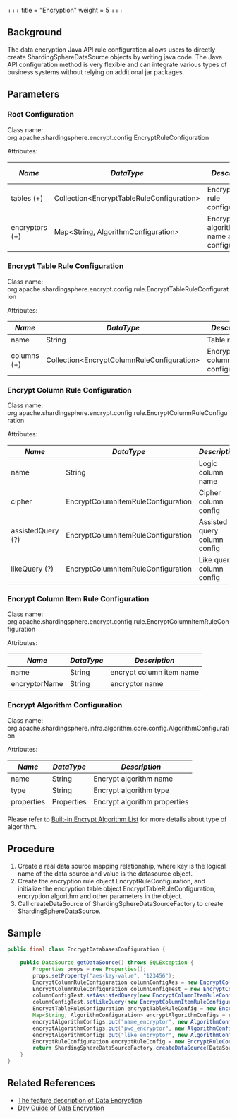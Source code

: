 +++
title = "Encryption"
weight = 5
+++

## Background

The data encryption Java API rule configuration allows users to directly create ShardingSphereDataSource objects by writing java code. The Java API configuration method is very flexible and can integrate various types of business systems without relying on additional jar packages.

## Parameters

### Root Configuration

Class name: org.apache.shardingsphere.encrypt.config.EncryptRuleConfiguration

Attributes:

| *Name*                    | *DataType*                                  | *Description*                                                                                  | *Default Value* |
|---------------------------|---------------------------------------------|------------------------------------------------------------------------------------------------|-----------------|
| tables (+)                | Collection\<EncryptTableRuleConfiguration\> | Encrypt table rule configurations                                                              |                 |
| encryptors (+)            | Map\<String, AlgorithmConfiguration\>       | Encrypt algorithm name and configurations                                                      |                 |

### Encrypt Table Rule Configuration

Class name: org.apache.shardingsphere.encrypt.config.rule.EncryptTableRuleConfiguration

Attributes:

| *Name*                    | *DataType*                                   | *Description*                                                       |
|---------------------------|----------------------------------------------|---------------------------------------------------------------------|
| name                      | String                                       | Table name                                                          |
| columns (+)               | Collection\<EncryptColumnRuleConfiguration\> | Encrypt column rule configurations                                  |

### Encrypt Column Rule Configuration

Class name: org.apache.shardingsphere.encrypt.config.rule.EncryptColumnRuleConfiguration

Attributes:

| *Name*            | *DataType*                         | *Description*                |
|-------------------|------------------------------------|------------------------------|
| name              | String                             | Logic column name            |
| cipher            | EncryptColumnItemRuleConfiguration | Cipher column config         |
| assistedQuery (?) | EncryptColumnItemRuleConfiguration | Assisted query column config |
| likeQuery (?)     | EncryptColumnItemRuleConfiguration | Like query column config     |

### Encrypt Column Item Rule Configuration

Class name: org.apache.shardingsphere.encrypt.config.rule.EncryptColumnItemRuleConfiguration

Attributes:

| *Name*        | *DataType* | *Description*            |
|---------------|------------|--------------------------|
| name          | String     | encrypt column item name |
| encryptorName | String     | encryptor name           |

### Encrypt Algorithm Configuration

Class name: org.apache.shardingsphere.infra.algorithm.core.config.AlgorithmConfiguration

Attributes:

| *Name*     | *DataType* | *Description*                |
|------------|------------|------------------------------|
| name       | String     | Encrypt algorithm name       |
| type       | String     | Encrypt algorithm type       |
| properties | Properties | Encrypt algorithm properties |

Please refer to [Built-in Encrypt Algorithm List](/en/user-manual/common-config/builtin-algorithm/encrypt) for more details about type of algorithm.

## Procedure

1. Create a real data source mapping relationship, where key is the logical name of the data source and value is the datasource object.
2. Create the encryption rule object EncryptRuleConfiguration, and initialize the encryption table object EncryptTableRuleConfiguration, encryption algorithm and other parameters in the object.
3. Call createDataSource of ShardingSphereDataSourceFactory to create  ShardingSphereDataSource.

## Sample

```java
public final class EncryptDatabasesConfiguration {
    
    public DataSource getDataSource() throws SQLException {
        Properties props = new Properties();
        props.setProperty("aes-key-value", "123456");
        EncryptColumnRuleConfiguration columnConfigAes = new EncryptColumnRuleConfiguration("username", new EncryptColumnItemRuleConfiguration("username", "name_encryptor"));
        EncryptColumnRuleConfiguration columnConfigTest = new EncryptColumnRuleConfiguration("pwd", new EncryptColumnItemRuleConfiguration("pwd", "pwd_encryptor"));
        columnConfigTest.setAssistedQuery(new EncryptColumnItemRuleConfiguration("assisted_query_pwd", "pwd_encryptor"));
        columnConfigTest.setLikeQuery(new EncryptColumnItemRuleConfiguration("like_pwd", "like_encryptor"));
        EncryptTableRuleConfiguration encryptTableRuleConfig = new EncryptTableRuleConfiguration("t_user", Arrays.asList(columnConfigAes, columnConfigTest));
        Map<String, AlgorithmConfiguration> encryptAlgorithmConfigs = new HashMap<>();
        encryptAlgorithmConfigs.put("name_encryptor", new AlgorithmConfiguration("AES", props));
        encryptAlgorithmConfigs.put("pwd_encryptor", new AlgorithmConfiguration("assistedTest", props));
        encryptAlgorithmConfigs.put("like_encryptor", new AlgorithmConfiguration("CHAR_DIGEST_LIKE", new Properties()));
        EncryptRuleConfiguration encryptRuleConfig = new EncryptRuleConfiguration(Collections.singleton(encryptTableRuleConfig), encryptAlgorithmConfigs);
        return ShardingSphereDataSourceFactory.createDataSource(DataSourceUtil.createDataSource("demo_ds"), Collections.singleton(encryptRuleConfig), props);
    }
}
```

## Related References

- [The feature description of Data Encryption](/en/features/encrypt/ )
- [Dev Guide of Data Encryption](/en/dev-manual/encrypt/)
